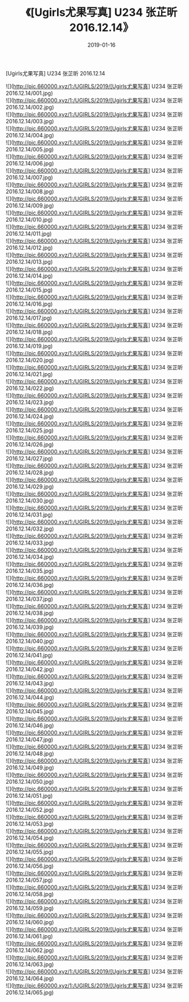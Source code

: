 ﻿---
layout: post
title:  《[Ugirls尤果写真] U234 张芷昕 2016.12.14》
date:   2019-01-16
img: http://pic.660000.xyz/1:/UGIRLS/2019/[Ugirls尤果写真] U234 张芷昕 2016.12.14/000.jpg
categories: [美女, 清纯, 唯美]
---

[Ugirls尤果写真] U234 张芷昕 2016.12.14

 ![](http://pic.660000.xyz/1:/UGIRLS/2019/[Ugirls尤果写真] U234 张芷昕 2016.12.14/001.jpg) <br>![](http://pic.660000.xyz/1:/UGIRLS/2019/[Ugirls尤果写真] U234 张芷昕 2016.12.14/002.jpg) <br>![](http://pic.660000.xyz/1:/UGIRLS/2019/[Ugirls尤果写真] U234 张芷昕 2016.12.14/003.jpg) <br>![](http://pic.660000.xyz/1:/UGIRLS/2019/[Ugirls尤果写真] U234 张芷昕 2016.12.14/004.jpg) <br>![](http://pic.660000.xyz/1:/UGIRLS/2019/[Ugirls尤果写真] U234 张芷昕 2016.12.14/005.jpg) <br>![](http://pic.660000.xyz/1:/UGIRLS/2019/[Ugirls尤果写真] U234 张芷昕 2016.12.14/006.jpg) <br>![](http://pic.660000.xyz/1:/UGIRLS/2019/[Ugirls尤果写真] U234 张芷昕 2016.12.14/007.jpg) <br>![](http://pic.660000.xyz/1:/UGIRLS/2019/[Ugirls尤果写真] U234 张芷昕 2016.12.14/008.jpg) <br>![](http://pic.660000.xyz/1:/UGIRLS/2019/[Ugirls尤果写真] U234 张芷昕 2016.12.14/009.jpg) <br>![](http://pic.660000.xyz/1:/UGIRLS/2019/[Ugirls尤果写真] U234 张芷昕 2016.12.14/010.jpg) <br>![](http://pic.660000.xyz/1:/UGIRLS/2019/[Ugirls尤果写真] U234 张芷昕 2016.12.14/011.jpg) <br>![](http://pic.660000.xyz/1:/UGIRLS/2019/[Ugirls尤果写真] U234 张芷昕 2016.12.14/012.jpg) <br>![](http://pic.660000.xyz/1:/UGIRLS/2019/[Ugirls尤果写真] U234 张芷昕 2016.12.14/013.jpg) <br>![](http://pic.660000.xyz/1:/UGIRLS/2019/[Ugirls尤果写真] U234 张芷昕 2016.12.14/014.jpg) <br>![](http://pic.660000.xyz/1:/UGIRLS/2019/[Ugirls尤果写真] U234 张芷昕 2016.12.14/015.jpg) <br>![](http://pic.660000.xyz/1:/UGIRLS/2019/[Ugirls尤果写真] U234 张芷昕 2016.12.14/016.jpg) <br>![](http://pic.660000.xyz/1:/UGIRLS/2019/[Ugirls尤果写真] U234 张芷昕 2016.12.14/017.jpg) <br>![](http://pic.660000.xyz/1:/UGIRLS/2019/[Ugirls尤果写真] U234 张芷昕 2016.12.14/018.jpg) <br>![](http://pic.660000.xyz/1:/UGIRLS/2019/[Ugirls尤果写真] U234 张芷昕 2016.12.14/019.jpg) <br>![](http://pic.660000.xyz/1:/UGIRLS/2019/[Ugirls尤果写真] U234 张芷昕 2016.12.14/020.jpg) <br>![](http://pic.660000.xyz/1:/UGIRLS/2019/[Ugirls尤果写真] U234 张芷昕 2016.12.14/021.jpg) <br>![](http://pic.660000.xyz/1:/UGIRLS/2019/[Ugirls尤果写真] U234 张芷昕 2016.12.14/022.jpg) <br>![](http://pic.660000.xyz/1:/UGIRLS/2019/[Ugirls尤果写真] U234 张芷昕 2016.12.14/023.jpg) <br>![](http://pic.660000.xyz/1:/UGIRLS/2019/[Ugirls尤果写真] U234 张芷昕 2016.12.14/024.jpg) <br>![](http://pic.660000.xyz/1:/UGIRLS/2019/[Ugirls尤果写真] U234 张芷昕 2016.12.14/025.jpg) <br>![](http://pic.660000.xyz/1:/UGIRLS/2019/[Ugirls尤果写真] U234 张芷昕 2016.12.14/026.jpg) <br>![](http://pic.660000.xyz/1:/UGIRLS/2019/[Ugirls尤果写真] U234 张芷昕 2016.12.14/027.jpg) <br>![](http://pic.660000.xyz/1:/UGIRLS/2019/[Ugirls尤果写真] U234 张芷昕 2016.12.14/028.jpg) <br>![](http://pic.660000.xyz/1:/UGIRLS/2019/[Ugirls尤果写真] U234 张芷昕 2016.12.14/029.jpg) <br>![](http://pic.660000.xyz/1:/UGIRLS/2019/[Ugirls尤果写真] U234 张芷昕 2016.12.14/030.jpg) <br>![](http://pic.660000.xyz/1:/UGIRLS/2019/[Ugirls尤果写真] U234 张芷昕 2016.12.14/031.jpg) <br>![](http://pic.660000.xyz/1:/UGIRLS/2019/[Ugirls尤果写真] U234 张芷昕 2016.12.14/032.jpg) <br>![](http://pic.660000.xyz/1:/UGIRLS/2019/[Ugirls尤果写真] U234 张芷昕 2016.12.14/033.jpg) <br>![](http://pic.660000.xyz/1:/UGIRLS/2019/[Ugirls尤果写真] U234 张芷昕 2016.12.14/034.jpg) <br>![](http://pic.660000.xyz/1:/UGIRLS/2019/[Ugirls尤果写真] U234 张芷昕 2016.12.14/035.jpg) <br>![](http://pic.660000.xyz/1:/UGIRLS/2019/[Ugirls尤果写真] U234 张芷昕 2016.12.14/036.jpg) <br>![](http://pic.660000.xyz/1:/UGIRLS/2019/[Ugirls尤果写真] U234 张芷昕 2016.12.14/037.jpg) <br>![](http://pic.660000.xyz/1:/UGIRLS/2019/[Ugirls尤果写真] U234 张芷昕 2016.12.14/038.jpg) <br>![](http://pic.660000.xyz/1:/UGIRLS/2019/[Ugirls尤果写真] U234 张芷昕 2016.12.14/039.jpg) <br>![](http://pic.660000.xyz/1:/UGIRLS/2019/[Ugirls尤果写真] U234 张芷昕 2016.12.14/040.jpg) <br>![](http://pic.660000.xyz/1:/UGIRLS/2019/[Ugirls尤果写真] U234 张芷昕 2016.12.14/041.jpg) <br>![](http://pic.660000.xyz/1:/UGIRLS/2019/[Ugirls尤果写真] U234 张芷昕 2016.12.14/042.jpg) <br>![](http://pic.660000.xyz/1:/UGIRLS/2019/[Ugirls尤果写真] U234 张芷昕 2016.12.14/043.jpg) <br>![](http://pic.660000.xyz/1:/UGIRLS/2019/[Ugirls尤果写真] U234 张芷昕 2016.12.14/044.jpg) <br>![](http://pic.660000.xyz/1:/UGIRLS/2019/[Ugirls尤果写真] U234 张芷昕 2016.12.14/045.jpg) <br>![](http://pic.660000.xyz/1:/UGIRLS/2019/[Ugirls尤果写真] U234 张芷昕 2016.12.14/046.jpg) <br>![](http://pic.660000.xyz/1:/UGIRLS/2019/[Ugirls尤果写真] U234 张芷昕 2016.12.14/047.jpg) <br>![](http://pic.660000.xyz/1:/UGIRLS/2019/[Ugirls尤果写真] U234 张芷昕 2016.12.14/048.jpg) <br>![](http://pic.660000.xyz/1:/UGIRLS/2019/[Ugirls尤果写真] U234 张芷昕 2016.12.14/049.jpg) <br>![](http://pic.660000.xyz/1:/UGIRLS/2019/[Ugirls尤果写真] U234 张芷昕 2016.12.14/050.jpg) <br>![](http://pic.660000.xyz/1:/UGIRLS/2019/[Ugirls尤果写真] U234 张芷昕 2016.12.14/051.jpg) <br>![](http://pic.660000.xyz/1:/UGIRLS/2019/[Ugirls尤果写真] U234 张芷昕 2016.12.14/052.jpg) <br>![](http://pic.660000.xyz/1:/UGIRLS/2019/[Ugirls尤果写真] U234 张芷昕 2016.12.14/053.jpg) <br>![](http://pic.660000.xyz/1:/UGIRLS/2019/[Ugirls尤果写真] U234 张芷昕 2016.12.14/054.jpg) <br>![](http://pic.660000.xyz/1:/UGIRLS/2019/[Ugirls尤果写真] U234 张芷昕 2016.12.14/055.jpg) <br>![](http://pic.660000.xyz/1:/UGIRLS/2019/[Ugirls尤果写真] U234 张芷昕 2016.12.14/056.jpg) <br>![](http://pic.660000.xyz/1:/UGIRLS/2019/[Ugirls尤果写真] U234 张芷昕 2016.12.14/057.jpg) <br>![](http://pic.660000.xyz/1:/UGIRLS/2019/[Ugirls尤果写真] U234 张芷昕 2016.12.14/058.jpg) <br>![](http://pic.660000.xyz/1:/UGIRLS/2019/[Ugirls尤果写真] U234 张芷昕 2016.12.14/059.jpg) <br>![](http://pic.660000.xyz/1:/UGIRLS/2019/[Ugirls尤果写真] U234 张芷昕 2016.12.14/060.jpg) <br>![](http://pic.660000.xyz/1:/UGIRLS/2019/[Ugirls尤果写真] U234 张芷昕 2016.12.14/061.jpg) <br>![](http://pic.660000.xyz/1:/UGIRLS/2019/[Ugirls尤果写真] U234 张芷昕 2016.12.14/062.jpg) <br>![](http://pic.660000.xyz/1:/UGIRLS/2019/[Ugirls尤果写真] U234 张芷昕 2016.12.14/063.jpg) <br>![](http://pic.660000.xyz/1:/UGIRLS/2019/[Ugirls尤果写真] U234 张芷昕 2016.12.14/064.jpg) <br>![](http://pic.660000.xyz/1:/UGIRLS/2019/[Ugirls尤果写真] U234 张芷昕 2016.12.14/065.jpg) <br>